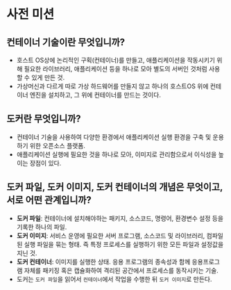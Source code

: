 # 사전 미션

## 컨테이너 기술이란 무엇입니까? 
- 호스트 OS상에 논리적인 구획(컨테이너)를 만들고, 애플리케이션을 작동시키기 위해 필요한 라이브러리, 애플리케이션 등을 하나로 모아 별도의 서버인 것처럼 사용할 수 있게 만든 것.  
- 가상머신과 다르게 따로 가상 하드웨어를 만들지 않고 하나의 호스트OS 위에 컨테이너 엔진을 설치하고, 그 위에 컨테이너를 만드는 것이다.

## 도커란 무엇입니까?
- 컨테이너 기술을 사용하여 다양한 환경에서 애플리케이션 실행 환경을 구축 및 운용하기 위한 오픈소스 플랫폼.
- 애플리케이션 실행에 필요한 것을 하나로 모아, 이미지로 관리함으로서 이식성을 높이는 장점이 있다.

## 도커 파일, 도커 이미지, 도커 컨테이너의 개념은 무엇이고, 서로 어떤 관계입니까?
- **도커 파일**: 컨테이너에 설치해야하는 패키지, 소스코드, 명령어, 환경변수 설정 등을 기록한 하나의 파일.   
- **도커 이미지**: 서비스 운영에 필요한 서버 프로그램, 소스코드 및 라이브러리, 컴파일된 실행 파일을 묶는 형태. 즉 특정 프로세스를 실행하기 위한 모든 파일과 설정값을 지닌 것.  
- **도커 컨테이너**: 이미지를 실행한 상태. 응용 프로그램의 종속성과 함께 응용프로그램 자체를 패키징 혹은 캡슐화하여 격리된 공간에서 프로세스를 동작시키는 기술.  
- 도커는 `도커 파일`을 읽어서 `컨테이너`에서 작업을 수행한 뒤 `도커 이미지`로 만든다.